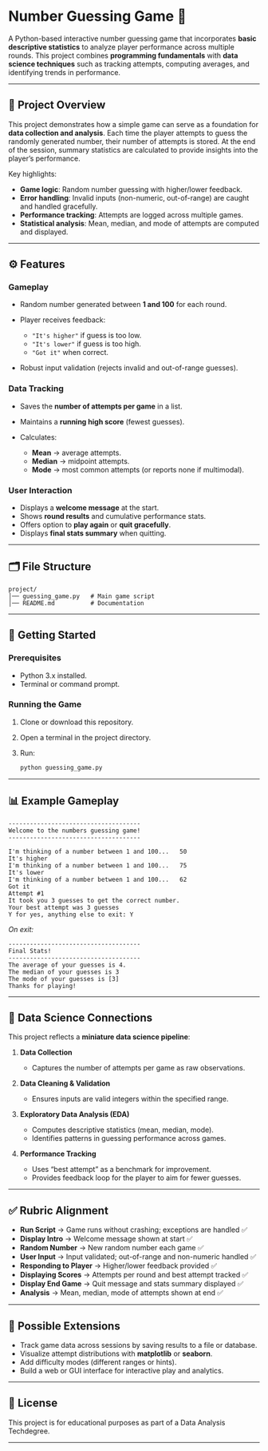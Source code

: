 # Number Guessing Game 🎲

A Python-based interactive number guessing game that incorporates **basic descriptive statistics** to analyze player performance across multiple rounds. This project combines **programming fundamentals** with **data science techniques** such as tracking attempts, computing averages, and identifying trends in performance.

---

## 📌 Project Overview

This project demonstrates how a simple game can serve as a foundation for **data collection and analysis**. Each time the player attempts to guess the randomly generated number, their number of attempts is stored. At the end of the session, summary statistics are calculated to provide insights into the player’s performance.

Key highlights:

* **Game logic**: Random number guessing with higher/lower feedback.
* **Error handling**: Invalid inputs (non-numeric, out-of-range) are caught and handled gracefully.
* **Performance tracking**: Attempts are logged across multiple games.
* **Statistical analysis**: Mean, median, and mode of attempts are computed and displayed.

---

## ⚙️ Features

### Gameplay

* Random number generated between **1 and 100** for each round.
* Player receives feedback:

  * `"It's higher"` if guess is too low.
  * `"It's lower"` if guess is too high.
  * `"Got it"` when correct.
* Robust input validation (rejects invalid and out-of-range guesses).

### Data Tracking

* Saves the **number of attempts per game** in a list.
* Maintains a **running high score** (fewest guesses).
* Calculates:

  * **Mean** → average attempts.
  * **Median** → midpoint attempts.
  * **Mode** → most common attempts (or reports none if multimodal).

### User Interaction

* Displays a **welcome message** at the start.
* Shows **round results** and cumulative performance stats.
* Offers option to **play again** or **quit gracefully**.
* Displays **final stats summary** when quitting.

---

## 🗂️ File Structure

```
project/
│── guessing_game.py   # Main game script
│── README.md          # Documentation
```

---

## 🚀 Getting Started

### Prerequisites

* Python 3.x installed.
* Terminal or command prompt.

### Running the Game

1. Clone or download this repository.
2. Open a terminal in the project directory.
3. Run:

   ```bash
   python guessing_game.py
   ```

---

## 📊 Example Gameplay

```
-------------------------------------
Welcome to the numbers guessing game!
-------------------------------------

I'm thinking of a number between 1 and 100...   50
It's higher
I'm thinking of a number between 1 and 100...   75
It's lower
I'm thinking of a number between 1 and 100...   62
Got it
Attempt #1
It took you 3 guesses to get the correct number.
Your best attempt was 3 guesses
Y for yes, anything else to exit: Y
```

*On exit:*

```
-------------------------------------
Final Stats!
-------------------------------------
The average of your guesses is 4.
The median of your guesses is 3
The mode of your guesses is [3]
Thanks for playing!
```

---

## 🔬 Data Science Connections

This project reflects a **miniature data science pipeline**:

1. **Data Collection**

   * Captures the number of attempts per game as raw observations.

2. **Data Cleaning & Validation**

   * Ensures inputs are valid integers within the specified range.

3. **Exploratory Data Analysis (EDA)**

   * Computes descriptive statistics (mean, median, mode).
   * Identifies patterns in guessing performance across games.

4. **Performance Tracking**

   * Uses “best attempt” as a benchmark for improvement.
   * Provides feedback loop for the player to aim for fewer guesses.

---

## ✅ Rubric Alignment

* **Run Script** → Game runs without crashing; exceptions are handled ✅
* **Display Intro** → Welcome message shown at start ✅
* **Random Number** → New random number each game ✅
* **User Input** → Input validated; out-of-range and non-numeric handled ✅
* **Responding to Player** → Higher/lower feedback provided ✅
* **Displaying Scores** → Attempts per round and best attempt tracked ✅
* **Display End Game** → Quit message and stats summary displayed ✅
* **Analysis** → Mean, median, mode of attempts shown at end ✅

---

## 🧩 Possible Extensions

* Track game data across sessions by saving results to a file or database.
* Visualize attempt distributions with **matplotlib** or **seaborn**.
* Add difficulty modes (different ranges or hints).
* Build a web or GUI interface for interactive play and analytics.

---

## 📖 License

This project is for educational purposes as part of a Data Analysis Techdegree.

---
